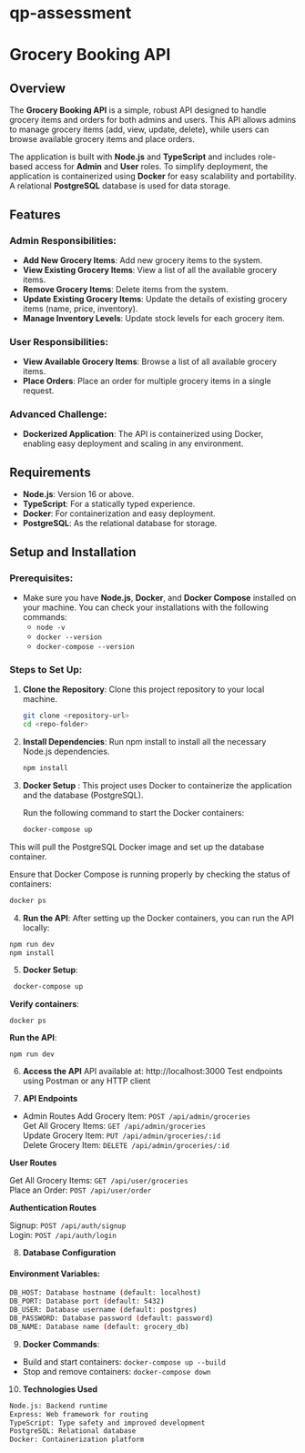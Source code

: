 # qp-assessment

# Grocery Booking API

## Overview

The **Grocery Booking API** is a simple, robust API designed to handle grocery items and orders for both admins and users. This API allows admins to manage grocery items (add, view, update, delete), while users can browse available grocery items and place orders.

The application is built with **Node.js** and **TypeScript** and includes role-based access for **Admin** and **User** roles. To simplify deployment, the application is containerized using **Docker** for easy scalability and portability. A relational **PostgreSQL** database is used for data storage.

## Features

### Admin Responsibilities:
- **Add New Grocery Items**: Add new grocery items to the system.
- **View Existing Grocery Items**: View a list of all the available grocery items.
- **Remove Grocery Items**: Delete items from the system.
- **Update Existing Grocery Items**: Update the details of existing grocery items (name, price, inventory).
- **Manage Inventory Levels**: Update stock levels for each grocery item.

### User Responsibilities:
- **View Available Grocery Items**: Browse a list of all available grocery items.
- **Place Orders**: Place an order for multiple grocery items in a single request.

### Advanced Challenge:
- **Dockerized Application**: The API is containerized using Docker, enabling easy deployment and scaling in any environment.

## Requirements

- **Node.js**: Version 16 or above.
- **TypeScript**: For a statically typed experience.
- **Docker**: For containerization and easy deployment.
- **PostgreSQL**: As the relational database for storage.

## Setup and Installation

### Prerequisites:
- Make sure you have **Node.js**, **Docker**, and **Docker Compose** installed on your machine. You can check your installations with the following commands:
  - `node -v`
  - `docker --version`
  - `docker-compose --version`

### Steps to Set Up:

1. **Clone the Repository**:
   Clone this project repository to your local machine.
   ```bash
   git clone <repository-url>
   cd <repo-folder>

2. **Install Dependencies**:
   Run npm install to install all the necessary Node.js dependencies.
   ```bash
   npm install
3. **Docker Setup** : This project uses Docker to containerize the application and the database (PostgreSQL). 
    
    Run the following command to start the Docker containers:
    ```bash
    docker-compose up 

This will pull the PostgreSQL Docker image and set up the database container.

Ensure that Docker Compose is running properly by checking the status of containers:
  ```bash
  docker ps
  ```
4. **Run the API**: After setting up the Docker containers, you can run the API locally:
```bash
npm run dev
npm install
```
5. **Docker Setup**:
```bash
 docker-compose up 
```
**Verify containers**:
``` 
docker ps 
```
  **Run the API**:
```
npm run dev 
```
6. **Access the API**
API available at: http://localhost:3000
Test endpoints using Postman or any HTTP client

7. **API Endpoints**

- Admin Routes
Add Grocery Item: `POST /api/admin/groceries` \
Get All Grocery Items: `GET /api/admin/groceries` \
Update Grocery Item: `PUT /api/admin/groceries/:id` \
Delete Grocery Item: `DELETE /api/admin/groceries/:id` 

**User Routes** 

Get All Grocery Items: `GET /api/user/groceries` \
Place an Order: `POST /api/user/order`

**Authentication Routes**

Signup: `POST /api/auth/signup` \
Login: `POST /api/auth/login`

8. **Database Configuration**

#### Environment Variables:
```bash
DB_HOST: Database hostname (default: localhost)
DB_PORT: Database port (default: 5432)
DB_USER: Database username (default: postgres)
DB_PASSWORD: Database password (default: password)
DB_NAME: Database name (default: grocery_db)
```


9. **Docker Commands**:
  - Build and start containers:
      `docker-compose up --build `
  - Stop and remove containers:
      `docker-compose down `

10. **Technologies Used**
```bash
Node.js: Backend runtime
Express: Web framework for routing
TypeScript: Type safety and improved development
PostgreSQL: Relational database
Docker: Containerization platform
```
